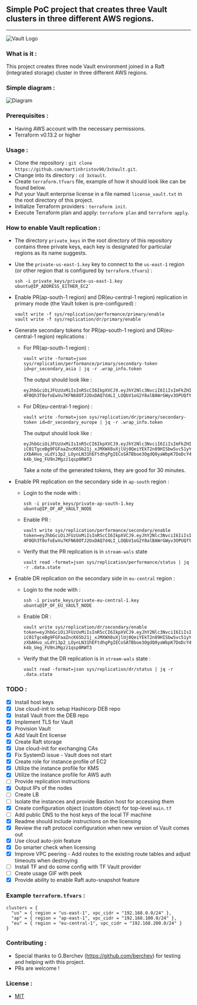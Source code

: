 ## Simple PoC project that creates three Vault clusters in three different AWS regions.

-----

![Vault Logo](https://github.com/hashicorp/vault/raw/f22d202cde2018f9455dec755118a9b84586e082/Vault_PrimaryLogo_Black.png)


### What is it : 

  This project creates three node Vault environment joined in a Raft (integrated storage) cluster in three different AWS regions.

### Simple diagram :

![Diagram](https://app.lucidchart.com/publicSegments/view/27a3bfca-9460-4c74-b7a2-2e9f209dc350/image.png)

### Prerequisites :

  - Having AWS account with the necessary permissions.
  - Terraform v0.13.2 or higher

### Usage :

  - Clone the repository : `git clone https://github.com/martinhristov90/3xVault.git`.
  - Change into its directory : `cd 3xVault`.
  - Create `terraform.tfvars` file, example of how it should look like can be found below.
  - Put your Vault enterprise license in a file named `license_vault.txt` in the root directory of this project.
  - Initialize Terraform providers : `terraform init`.
  - Execute Terraform plan and apply: `terraform plan` and `terraform apply`.

### How to enable Vault replication :

- The directory `private_keys` in the root directory of this repository contains three private keys, each key is designated for particular regions as its name suggests.
- Use the `private-us-east-1.key` key to connect to the `us-east-1` region (or other region that is configured by `terraform.tfvars`) : 

  ```
  ssh -i private_keys/private-us-east-1.key ubuntu@IP_ADDRESS_EITHER_EC2`
  ```

- Enable PR(ap-south-1 region) and DR(eu-central-1 region) replication in primary mode (the Vault token is pre-configured) :

  ```
  vault write -f sys/replication/performance/primary/enable 
  vault write -f sys/replication/dr/primary/enable
  ```

- Generate secondary tokens for PR(ap-south-1 region) and DR(eu-central-1 region) replications :

    * For PR(ap-south-1 region) :
      ```
      vault write -format=json sys/replication/performance/primary/secondary-token id=pr_secondary_asia | jq -r .wrap_info.token      
      ```
      
      The output should look like :  
      ```
      eyJhbGciOiJFUzUxMiIsInR5cCI6IkpXVCJ9.eyJhY2Nlc3NvciI6IiIsImFkZHIiOiJodHRwczovLzE5Mi4xNjguMC41OjgyMDAiLCJleHAiOjE2MDMxMTYyNjAsImlhdCI6MTYwMzExNDQ2MCwianRpIjoicy55OWtXUHRZTVJtMU9lczRQaEdjcnk4MkIiLCJuYmYiOjE2MDMxMTQ0NTUsInR5cGUiOiJ3cmFwcGluZyJ9.ANmspVajd3a3acxxxKSwjQNsTxms4zlM4Acbc-4F0Qh3T0ofoEwVu7KFN68OTJ2OxDAQ7d4LI_LOQbV1oG2Y8alBAWrGWyv3OPUQftA0h5yrTzer4ZLVqIwdik9cjzooJhkKtsQibWGioY48vxiaVpDIQWxGzwoCvFM2tOi8FD91BNYu
      ```

    * For DR(eu-central-1 region) :
      ```
      vault write -format=json sys/replication/dr/primary/secondary-token id=dr_secondary_europe | jq -r .wrap_info.token
      ```
      
      The output should look like :
      ```
      eyJhbGciOiJFUzUxMiIsInR5cCI6IkpXVCJ9.eyJhY2Nlc3NvciI6IiIsImFkZHIiOiJodHRwczovLzE5Mi4xNjguMC41OjgyMDAiLCJleHAiOjE2MDMxMTYyMjUsImlhdCI6MTYwMzExNDQyNSwianRpIjoicy5QWW55WmxoUnBONDlRMk5oaTB2RWQwVUciLCJuYmYiOjE2MDMxMTQ0MjAsInR5cGUiOiJ3cmFwcGluZyJ9.APs-iC01TgceBg9FGFaaZncK65b21j_xJMXWX8uXjlUj0QeiYEkT2n89HISbwSvc51yY7pYl8q2mkl1nF7u6-zXbAHvo_uLdYi3p2_LOynLN31hEFtdhgPgIECoSATBboe3OgdQ0yaWbpK7DoDcY4-k4b_Ueg_FU9nJMgzz1qsp0RWT3
      ```

      Take a note of the generated tokens, they are good for 30 minutes.

- Enable PR replication on the secondary side in `ap-south` region :

  * Login to the node with :
    ```
    ssh -i private_keys/private-ap-south-1.key ubuntu@IP_OF_AP_VAULT_NODE
    ```
  
  * Enable PR :
    ```
    vault write sys/replication/performance/secondary/enable token=eyJhbGciOiJFUzUxMiIsInR5cCI6IkpXVCJ9.eyJhY2Nlc3NvciI6IiIsImFkZHIiOiJodHRwczovLzE5Mi4xNjguMC41OjgyMDAiLCJleHAiOjE2MDMxMTYyNjAsImlhdCI6MTYwMzExNDQ2MCwianRpIjoicy55OWtXUHRZTVJtMU9lczRQaEdjcnk4MkIiLCJuYmYiOjE2MDMxMTQ0NTUsInR5cGUiOiJ3cmFwcGluZyJ9.ANmspVajd3a3acxxxKSwjQNsTxms4zlM4Acbc-4F0Qh3T0ofoEwVu7KFN68OTJ2OxDAQ7d4LI_LOQbV1oG2Y8alBAWrGWyv3OPUQftA0h5yrTzer4ZLVqIwdik9cjzooJhkKtsQibWGioY48vxiaVpDIQWxGzwoCvFM2tOi8FD91BNYu
    ```

  * Verify that the PR replication is in `stream-wals` state 
    ```
    vault read -format=json sys/replication/performance/status | jq -r .data.state
    ```

- Enable DR replication on the secondary side in `eu-central` region :

  * Login to the node with :
    ```
    ssh -i private_keys/private-eu-central-1.key ubuntu@IP_OF_EU_VAULT_NODE
    ```
  
  * Enable DR :
    ```
    vault write sys/replication/dr/secondary/enable token=eyJhbGciOiJFUzUxMiIsInR5cCI6IkpXVCJ9.eyJhY2Nlc3NvciI6IiIsImFkZHIiOiJodHRwczovLzE5Mi4xNjguMC41OjgyMDAiLCJleHAiOjE2MDMxMTYyMjUsImlhdCI6MTYwMzExNDQyNSwianRpIjoicy5QWW55WmxoUnBONDlRMk5oaTB2RWQwVUciLCJuYmYiOjE2MDMxMTQ0MjAsInR5cGUiOiJ3cmFwcGluZyJ9.APs-iC01TgceBg9FGFaaZncK65b21j_xJMXWX8uXjlUj0QeiYEkT2n89HISbwSvc51yY7pYl8q2mkl1nF7u6-zXbAHvo_uLdYi3p2_LOynLN31hEFtdhgPgIECoSATBboe3OgdQ0yaWbpK7DoDcY4-k4b_Ueg_FU9nJMgzz1qsp0RWT3
    ```

  * Verify that the DR replication is in `stream-wals` state :
    ```
    vault read -format=json sys/replication/dr/status | jq -r .data.state
    ```

### TODO :

  - [x] Install host keys
  - [x] Use cloud-init to setup Hashicorp DEB repo 
  - [x] Install Vault from the DEB repo
  - [x] Implement TLS for Vault
  - [x] Provision Vault
  - [x] Add Vault Ent license
  - [x] Create Raft storage
  - [x] Use cloud-init for exchanging CAs
  - [x] Fix SystemD issue - Vault does not start
  - [x] Create role for instance profile of EC2
  - [x] Utilize the instance profile for KMS
  - [x] Utilize the instance profile for AWS auth
  - [ ] Provide replication instructions
  - [x] Output IPs of the nodes
  - [ ] Create LB
  - [ ] Isolate the instances and provide Bastion host for accessing them
  - [x] Create configuration object (custom object) for top-level `main.tf`
  - [ ] Add public DNS to the host keys of the local TF machine
  - [x] Readme should include instructions on the licensing
  - [x] Review the raft protocol configuration when new version of Vault comes out
  - [x] Use cloud auto-join feature
  - [x] Do smarter check when licensing
  - [x] Improve VPC peering - Add routes to the existing route tables and adjust timeouts   when destroying
  - [ ] Install TF and do some config with TF Vault provider
  - [ ] Create usage GIF with peek
  - [x] Provide ability to enable Raft auto-snapshot feature
### Example `terraform.tfvars` :

  ```
  clusters = {
    "us" = { region = "us-east-1", vpc_cidr = "192.168.0.0/24" },
    "ap" = { region = "ap-east-1", vpc_cidr = "192.168.100.0/24" },
    "eu" = { region = "eu-central-1", vpc_cidr = "192.168.200.0/24" }
  }
  ```


### Contributing :

  - Special thanks to G.Berchev (https://github.com/berchev) for testing and helping with   this project. 
  - PRs are welcome !

### License :
  - [MIT](https://choosealicense.com/licenses/mit/)
